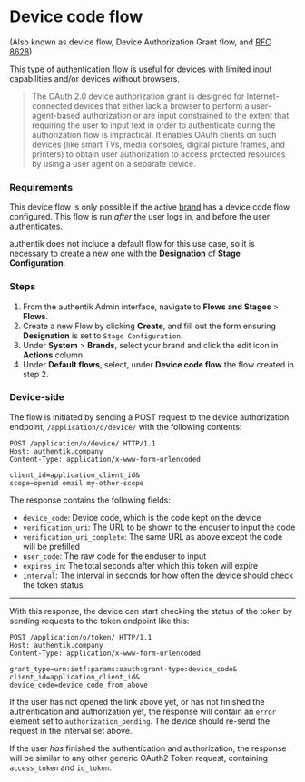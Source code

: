 # Device code flow

(Also known as device flow, Device Authorization Grant flow, and [RFC 8628](https://datatracker.ietf.org/doc/html/rfc8628))

This type of authentication flow is useful for devices with limited input capabilities and/or devices without browsers.

> The OAuth 2.0 device authorization grant is designed for Internet-connected
> devices that either lack a browser to perform a user-agent-based
> authorization or are input constrained to the extent that
> requiring the user to input text in order to authenticate during the
> authorization flow is impractical. It enables OAuth clients on such
> devices (like smart TVs, media consoles, digital picture frames, and
> printers) to obtain user authorization to access protected resources
> by using a user agent on a separate device.

### Requirements

This device flow is only possible if the active [brand](../../../sys-mgmt/brands.md) has a device code flow configured. This flow is run _after_ the user logs in, and before the user authenticates.

authentik does not include a default flow for this use case, so it is necessary to create a new one with the **Designation** of **Stage Configuration**.

### Steps

1. From the authentik Admin interface, navigate to **Flows and Stages** > **Flows**.
2. Create a new Flow by clicking **Create**, and fill out the form ensuring **Designation** is set to `Stage Configuration`.
3. Under **System** > **Brands**, select your brand and click the edit icon in **Actions** column.
4. Under **Default flows**, select, under **Device code flow** the flow created in step 2.

### Device-side

The flow is initiated by sending a POST request to the device authorization endpoint, `/application/o/device/` with the following contents:

```http
POST /application/o/device/ HTTP/1.1
Host: authentik.company
Content-Type: application/x-www-form-urlencoded

client_id=application_client_id&
scope=openid email my-other-scope
```

The response contains the following fields:

- `device_code`: Device code, which is the code kept on the device
- `verification_uri`: The URL to be shown to the enduser to input the code
- `verification_uri_complete`: The same URL as above except the code will be prefilled
- `user_code`: The raw code for the enduser to input
- `expires_in`: The total seconds after which this token will expire
- `interval`: The interval in seconds for how often the device should check the token status

---

With this response, the device can start checking the status of the token by sending requests to the token endpoint like this:

```http
POST /application/o/token/ HTTP/1.1
Host: authentik.company
Content-Type: application/x-www-form-urlencoded

grant_type=urn:ietf:params:oauth:grant-type:device_code&
client_id=application_client_id&
device_code=device_code_from_above
```

If the user has not opened the link above yet, or has not finished the authentication and authorization yet, the response will contain an `error` element set to `authorization_pending`. The device should re-send the request in the interval set above.

If the user _has_ finished the authentication and authorization, the response will be similar to any other generic OAuth2 Token request, containing `access_token` and `id_token`.

